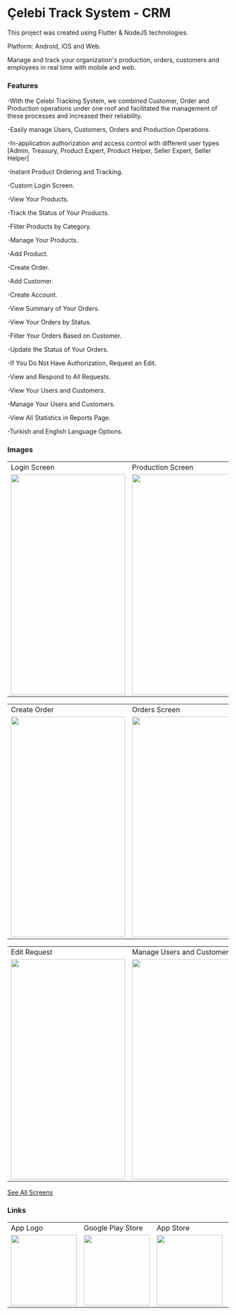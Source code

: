 # Çelebi Track System - CRM

This project was created using Flutter & NodeJS technologies.

Platform: Android, iOS and Web.

Manage and track your organization's production, orders, customers and employees in real time with mobile and web.

### Features

-With the Çelebi Tracking System, we combined Customer, Order and Production operations under one roof and facilitated the management of these processes and increased their reliability.

-Easily manage Users, Customers, Orders and Production Operations.

-In-application authorization and access control with different user types
[Admin, Treasury, Product Expert, Product Helper, Seller Expert, Seller Helper]

-Instant Product Ordering and Tracking.

-Custom Login Screen.

-View Your Products.

-Track the Status of Your Products.

-Filter Products by Category.

-Manage Your Products.

-Add Product.

-Create Order.

-Add Customer.

-Create Account.

-View Summary of Your Orders.

-View Your Orders by Status.

-Filter Your Orders Based on Customer.

-Update the Status of Your Orders.

-If You Do Not Have Authorization, Request an Edit.

-View and Respond to All Requests.

-View Your Users and Customers.

-Manage Your Users and Customers.

-View All Statistics in Reports Page.

-Turkish and English Language Options.


### Images

<table>
  <tr>
     <td>Login Screen</td>
     <td>Production Screen</td>
     <td>Product Detail</td>
  </tr>
  <tr>
    <td><img src="https://play-lh.googleusercontent.com/wKAt-uG0CHKEKHhblnhnPK4J5CZWfSi7ifdZS6_8n_n4UR_f0cRo-RjnixiI1674B3H4=w1052-h592-rw" width=260 height=500></td>
    <td><img src="https://play-lh.googleusercontent.com/Z79AlMAi92SYV8zz13PGWfOTKfvSmuqTOcY6klgaNYDr_dOohIQOt8kBjYMUUAt_afQ=w2560-h1440-rw" width=260 height=500></td>
    <td><img src="https://play-lh.googleusercontent.com/BZnjI6IB6zJPR9sARm7fsTaCrd915ESENU2icueh0JhOOx0t70vjbK5aXJlEXsNnykC1=w5120-h2880-rw" width=260 height=500></td>
  </tr>
 </table>
 
 
<table>
  <tr>
     <td>Create Order</td>
     <td>Orders Screen</td>
     <td>Order Detail</td>
  </tr>
  <tr>
    <td><img src="https://play-lh.googleusercontent.com/BZwJkCZBM4664T3O_FWR1sUW7neXPX7kZw5HvMwCMg5kkKbxKuhb3_Ic-KWeL9Mc8Vg=w5120-h2880-rw" width=260 height=500></td>
    <td><img src="https://play-lh.googleusercontent.com/occ6jLEZPrUHFi3vq6IQDF9WTNhWUAVnk4mKRL7kZy7OenyZ089O3eEECLfKU-wW3n8=w5120-h2880-rw" width=260 height=500></td>
    <td><img src="https://play-lh.googleusercontent.com/qsn6usLe6iFicSES5bqYvPeoBzqjBMzb7IiYOqrJ-5gxV1asuWmC4LsHoaof7ypDn3ck=w5120-h2880-rw" width=260 height=500></td>
  </tr>
 </table>
 
 <table>
  <tr>
     <td>Edit Request</td>
     <td>Manage Users and Customers</td>
    <td>Reports Page</td>
  </tr>
  <tr>
    <td><img src="https://play-lh.googleusercontent.com/8PwW6aKEr78UgiWQnY4G_qSsCS1W9VTkuVTfyrgn6O3J9KdF0ICx6fATwJNUp6lX_Knv=w5120-h2880-rw" width=260 height=500></td>
    <td><img src="https://play-lh.googleusercontent.com/wbDF5SkzhQTYZAeRVZvTV0zpsFAA4IcRhvrxpkAaIinzmuwgcmbqQU6EKLxLUy1CQOk=w5120-h2880-rw" width=260 height=500></td>
    <td><img src="https://lh6.googleusercontent.com/rmpdlbz6xWzPzg8uyWPLcFaSFGIbhYsVoGuFh47YFmtIP1QpNthF5upBdnCi1F_1IU6CJpGX7KJ-NqARpfWZXqmTtgq1oqL0DbREi2muG0-z6q8khoVc3pLy2tN8pXjnYA=w1280" width=260 height=500></td>
  </tr>
 </table>


 <a href="https://sites.google.com/view/www-celebi-takip-promo-com/ana-sayfa">See All Screens</a>
 
### Links
<table>
  <tr>
     <td>App Logo</td>
     <td>Google Play Store</td>
     <td>App Store</td>
     <td>Web Site</td>
  </tr>
  <tr>
    <td><img src="https://is1-ssl.mzstatic.com/image/thumb/Purple211/v4/eb/00/99/eb0099a6-eb13-9bc9-04d2-7a7df9079de7/AppIcon-0-0-1x_U007emarketing-0-7-0-0-85-220.png/460x0w.webp" width=150 height=160></td>
    <td><a href="https://play.google.com/store/apps/details?id=com.celebi_track_mobile"><img src="https://yt3.googleusercontent.com/UlCw6skRB67meHd_jffAzV6DeXzAk1YzEFyhxI4meSgYAjA0wRhEnhT3TfHvuo7R-VwISzRTTao=s900-c-k-c0x00ffffff-no-rj" width=150 height=160></img></a></td>
    <td><a href="https://apps.apple.com/au/app/%C3%A7elebi-takip/id6670345972?platform=iphone"><img src="https://www.apple.com/v/app-store/b/images/overview/icon_appstore__ev0z770zyxoy_large_2x.png" width=150 height=160></img></a></td>
    <td><a href=""><img src="https://cdn-icons-png.flaticon.com/512/5602/5602732.png" width=150 height=160></img></a></td>
  </tr>
 </table>

